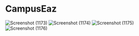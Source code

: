 # CampusEaz
![Screenshot (1173)](https://user-images.githubusercontent.com/83899659/176666668-df561a99-7c84-42e0-925c-32e4e717dc3e.png)
![Screenshot (1174)](https://user-images.githubusercontent.com/83899659/176666986-70d98cf4-52e1-48e3-b204-e9fc00f4ea0d.png)
![Screenshot (1175)](https://user-images.githubusercontent.com/83899659/176667117-2c2642b8-2ae4-4c9e-a4d3-089621aaceaa.png)
![Screenshot (1176)](https://user-images.githubusercontent.com/83899659/176667237-ea117f6c-bd3b-4f5b-983c-c0c47084cbc7.png)
